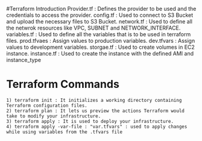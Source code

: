 #Terraform Introduction
    Provider.tf : Defines the provider to be used and the credentials to access the provider.
    config.tf : Used to connect to S3 Bucket and upload the necessary files to S3 Bucket.
    network.tf : Used to define all the netwrok resources like VPC, SUBNET and NETWORK_INTERFACE.
    variables.tf : Used to define all the variables that is to be used in terraform files.
    prod.tfvaes : Assign values to production variables.
    dev.tfvars : Assign values to development variables.
    storgae.tf : Used to create volumes in EC2 instance.
    instance.tf : Used to create the instance with the defined AMI and instance_type
# Terraform Commands
    1) terraform init : It initializes a working directory containing Terraform configuration files. 
    2) terraform plan : It lets us preview the actions Terraform would take to modify your infrastructure.
    3) terraform apply : It is used to deploy your infrastructure.
    4) terraform apply -var-file : "var.tfvars" : used to apply changes while using variables from the .tfvars file
